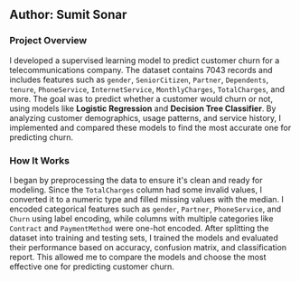 ## Author: Sumit Sonar

### Project Overview
I developed a supervised learning model to predict customer churn for a telecommunications company. The dataset contains 7043 records and includes features such as `gender`, `SeniorCitizen`, `Partner`, `Dependents`, `tenure`, `PhoneService`, `InternetService`, `MonthlyCharges`, `TotalCharges`, and more. The goal was to predict whether a customer would churn or not, using models like **Logistic Regression** and **Decision Tree Classifier**. By analyzing customer demographics, usage patterns, and service history, I implemented and compared these models to find the most accurate one for predicting churn.

### How It Works
I began by preprocessing the data to ensure it's clean and ready for modeling. Since the `TotalCharges` column had some invalid values, I converted it to a numeric type and filled missing values with the median. I encoded categorical features such as `gender`, `Partner`, `PhoneService`, and `Churn` using label encoding, while columns with multiple categories like `Contract` and `PaymentMethod` were one-hot encoded. After splitting the dataset into training and testing sets, I trained the models and evaluated their performance based on accuracy, confusion matrix, and classification report. This allowed me to compare the models and choose the most effective one for predicting customer churn.
